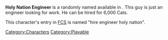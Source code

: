 **Holy Nation Engineer** is a randomly named [](Generic_Recruits.md) available in [](02%20-%20Projects%20&%20Wikis/Kenshi/Kenshi%20Wiki/Kenshi%20Wiki%20Template/The_Holy_Nation.md). This guy is just an engineer
looking for work. He can be hired for 6,000 Cats.

This character's entry in [FCS](Forgotten_Construction_Set.md "wikilink")
is named "hire engineer holy nation".

[Category:Characters](Category:Characters "wikilink")
[Category:Playable](Category:Playable "wikilink")